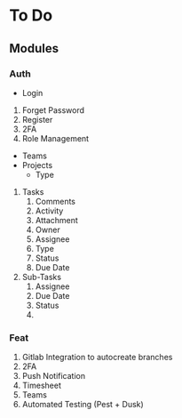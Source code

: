 # To Do 

## Modules

### Auth
- Login

1. Forget Password
2. Register
3. 2FA
4. Role Management

- Teams
- Projects
  - Type
1. Tasks
   1. Comments
   2. Activity
   3. Attachment
   4. Owner
   5. Assignee
   6. Type
   7. Status
   8. Due Date
2. Sub-Tasks
   1. Assignee
   2. Due Date
   3. Status
   4. 

### Feat

1. Gitlab Integration to autocreate branches
2. 2FA
3. Push Notification
4. Timesheet
5. Teams
6. Automated Testing (Pest + Dusk)
